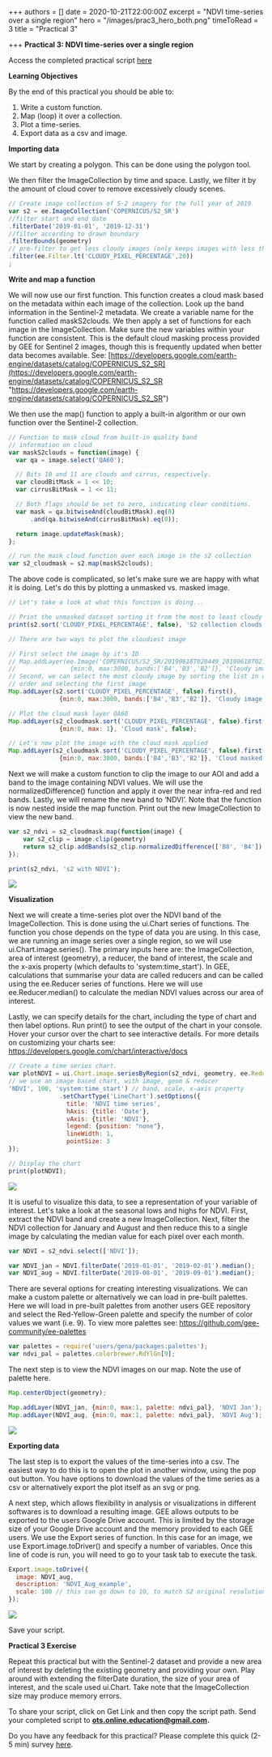 +++
authors = []
date = 2020-10-21T22:00:00Z
excerpt = "NDVI time-series over a single region"
hero = "/images/prac3_hero_both.png"
timeToRead = 3
title = "Practical 3"

+++
**Practical 3: NDVI time-series over a single region**

Access the completed practical script [here](https://code.earthengine.google.com/8b02bb18e74c453ff0ede2955a10da66?noload=true)

**Learning Objectives**

By the end of this practical you should be able to:

1. Write a custom function.
2. Map (loop) it over a collection.
3. Plot a time-series.
4. Export data as a csv and image.

**Importing data**

We start by creating a polygon. This can be done using the polygon tool.

We then filter the ImageCollection by time and space. Lastly, we filter it by the amount of cloud cover to remove excessively cloudy scenes.

```js
// Create image collection of S-2 imagery for the full year of 2019
var s2 = ee.ImageCollection('COPERNICUS/S2_SR')
//filter start and end date
.filterDate('2019-01-01', '2019-12-31')
//filter according to drawn boundary
.filterBounds(geometry)
// pre-filter to get less cloudy images (only keeps images with less than 20% cloudy pixels)
.filter(ee.Filter.lt('CLOUDY_PIXEL_PERCENTAGE',20))
;
```

**Write and map a function**

We will now use our first function. This function creates a cloud mask based on the metadata within each image of the collection. Look up the band information in the Sentinel-2 metadata. We create a variable name for the function called maskS2clouds. We then apply a set of functions for each image in the ImageCollection. Make sure the new variables within your function are consistent. This is the default cloud masking process provided by GEE for Sentinel 2 images, though this is frequently updated when better data becomes available. See: [https://developers.google.com/earth-engine/datasets/catalog/COPERNICUS_S2_SR](https://developers.google.com/earth-engine/datasets/catalog/COPERNICUS_S2_SR "https://developers.google.com/earth-engine/datasets/catalog/COPERNICUS_S2_SR")

We then use the map() function to apply a built-in algorithm or our own function over the Sentinel-2 collection.

```js
// Function to mask cloud from built-in quality band
// information on cloud
var maskS2clouds = function(image) {
  var qa = image.select('QA60');

  // Bits 10 and 11 are clouds and cirrus, respectively.
  var cloudBitMask = 1 << 10;
  var cirrusBitMask = 1 << 11;

  // Both flags should be set to zero, indicating clear conditions.
  var mask = qa.bitwiseAnd(cloudBitMask).eq(0)
      .and(qa.bitwiseAnd(cirrusBitMask).eq(0));

  return image.updateMask(mask);
};

// run the mask cloud function over each image in the s2 collection
var s2_cloudmask = s2.map(maskS2clouds); 
```

The above code is complicated, so let's make sure we are happy with what it is doing. Let's do this by plotting a unmasked vs. masked image.

```js
// Let's take a look at what this function is doing...

// Print the unmasked dataset sorting it from the most to least cloudy image
print(s2.sort('CLOUDY_PIXEL_PERCENTAGE', false), 'S2 collection clouds');

// There are two ways to plot the cloudiest image

// First select the image by it's ID
// Map.addLayer(ee.Image('COPERNICUS/S2_SR/20190618T020449_20190618T021219_T50HNH'), 
//               {min:0, max:3000, bands:['B4','B3','B2']}, 'Cloudy image ID');
// Second, we can select the most cloudy image by sorting the list in descending 
// order and selecting the first image
Map.addLayer(s2.sort('CLOUDY_PIXEL_PERCENTAGE', false).first(), 
              {min:0, max:3000, bands:['B4','B3','B2']}, 'Cloudy image first');

// Plot the cloud mask layer QA60
Map.addLayer(s2_cloudmask.sort('CLOUDY_PIXEL_PERCENTAGE', false).first().select('QA60'), 
              {min:0, max: 1}, 'Cloud mask', false);

// Let's now plot the image with the cloud mask applied
Map.addLayer(s2_cloudmask.sort('CLOUDY_PIXEL_PERCENTAGE', false).first(), 
              {min:0, max:3000, bands:['B4','B3','B2']}, 'Cloud masked image');
```

Next we will make a custom function to clip the image to our AOI and add a band to the image containing NDVI values. We will use the normalizedDifference() function and apply it over the near infra-red and red bands. Lastly, we will rename the new band to ‘NDVI’. Note that the function is now nested inside the map function. Print out the new ImageCollection to view the new band.

```js
var s2_ndvi = s2_cloudmask.map(function(image) {
    var s2_clip = image.clip(geometry)
    return s2_clip.addBands(s2_clip.normalizedDifference(['B8', 'B4']).rename('NDVI'))
});

print(s2_ndvi, 's2 with NDVI');
```

![](/images/prac3_ndvi_band.png)

**Visualization**

Next we will create a time-series plot over the NDVI band of the ImageCollection. This is done using the ui.Chart series of functions. The function you chose depends on the type of data you are using. In this case, we are running an image series over a single region, so we will use ui.Chart.image.series(). The primary inputs here are: the ImageCollection, area of interest (geometry), a reducer, the band of interest, the scale and the x-axis property (which defaults to 'system:time_start'). In GEE, calculations that summarise your data are called reducers and can be called using the ee.Reducer series of functions. Here we will use ee.Reducer.median() to calculate the median NDVI values across our area of interest.

Lastly, we can specify details for the chart, including the type of chart and then label options. Run print() to see the output of the chart in your console. Hover your cursor over the chart to see interactive details. For more details on customizing your charts see: https://developers.google.com/chart/interactive/docs

```js
// Create a time series chart.
var plotNDVI = ui.Chart.image.seriesByRegion(s2_ndvi, geometry, ee.Reducer.median(), 
// we use an image based chart, with image, geom & reducer
'NDVI', 100, 'system:time_start') // band, scale, x-axis property
              .setChartType('LineChart').setOptions({
                title: 'NDVI time series',
                hAxis: {title: 'Date'},
                vAxis: {title: 'NDVI'},
                legend: {position: "none"},
                lineWidth: 1,
                pointSize: 3
});

// Display the chart
print(plotNDVI);
```

![](/images/prac3_ndvi_chart.png)

It is useful to visualize this data, to see a representation of your variable of interest. Let's take a look at the seasonal lows and highs for NDVI. First, extract the NDVI band and create a new ImageCollection. Next, filter the NDVI collection for January and August and then reduce this to a single image by calculating the median value for each pixel over each month.

```js
var NDVI = s2_ndvi.select(['NDVI']);

var NDVI_jan = NDVI.filterDate('2019-01-01', '2019-02-01').median();
var NDVI_aug = NDVI.filterDate('2019-08-01', '2019-09-01').median();
```

There are several options for creating interesting visualizations. We can make a custom palette or alternatively we can load in pre-built palettes. Here we will load in pre-built palettes from another users GEE repository and select the Red-Yellow-Green palette and specify the number of color values we want (i.e. 9). To view more palettes see: https://github.com/gee-community/ee-palettes

```js
var palettes = require('users/gena/packages:palettes');
var ndvi_pal = palettes.colorbrewer.RdYlGn[9];
```

The next step is to view the NDVI images on our map. Note the use of palette here.

```js
Map.centerObject(geometry);

Map.addLayer(NDVI_jan, {min:0, max:1, palette: ndvi_pal}, 'NDVI Jan');
Map.addLayer(NDVI_aug, {min:0, max:1, palette: ndvi_pal}, 'NDVI Aug');
```

![](/images/prac3_ndvi_vis.png)

**Exporting data**

The last step is to export the values of the time-series into a csv. The easiest way to do this is to open the plot in another window, using the pop out button. You have options to download the values of the time series as a csv or alternatively export the plot itself as an svg or png.

A next step, which allows flexibility in analysis or visualizations in different softwares is to download a resulting image. GEE allows outputs to be exported to the users Google Drive account. This is limited by the storage size of your Google Drive account and the memory provided to each GEE users. We use the Export series of function. In this case for an image, we use Export.image.toDriver() and specify a number of variables. Once this line of code is run, you will need to go to your task tab to execute the task.

```js
Export.image.toDrive({
  image: NDVI_aug,
  description: 'NDVI_Aug_example',
  scale: 100 // this can go down to 10, to match S2 original resolution
});
```

![](/images/prac3_tasks.png)

Save your script.

**Practical 3 Exercise**

Repeat this practical but with the Sentinel-2 dataset and provide a new area of interest by deleting the existing geometry and providing your own. Play around with extending the filterDate duration, the size of your area of interest, and the scale used ui.Chart. Take note that the ImageCollection size may produce memory errors.

To share your script, click on Get Link and then copy the script path. Send your completed script to **ots.online.education@gmail.com.**

Do you have any feedback for this practical? Please complete this quick (2-5 min) survey [here](https://forms.gle/hT11ReQpvG2oLDxF7).